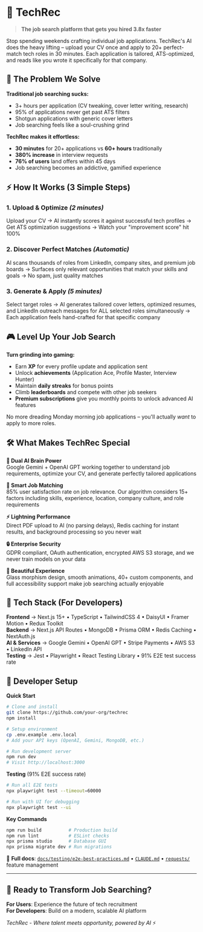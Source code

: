 # 🚀 TechRec

> **The job search platform that gets you hired 3.8x faster**

Stop spending weekends crafting individual job applications. TechRec's AI does the heavy lifting – upload your CV once and apply to 20+ perfect-match tech roles in 30 minutes. Each application is tailored, ATS-optimized, and reads like you wrote it specifically for that company.

## 🎯 The Problem We Solve

**Traditional job searching sucks:**
- 3+ hours per application (CV tweaking, cover letter writing, research)
- 95% of applications never get past ATS filters
- Shotgun applications with generic cover letters
- Job searching feels like a soul-crushing grind

**TechRec makes it effortless:**
- **30 minutes** for 20+ applications vs **60+ hours** traditionally
- **380% increase** in interview requests
- **76% of users** land offers within 45 days
- Job searching becomes an addictive, gamified experience

## ⚡ How It Works (3 Simple Steps)

### 1. **Upload & Optimize** *(2 minutes)*
Upload your CV → AI instantly scores it against successful tech profiles → Get ATS optimization suggestions → Watch your "improvement score" hit 100%

### 2. **Discover Perfect Matches** *(Automatic)*
AI scans thousands of roles from LinkedIn, company sites, and premium job boards → Surfaces only relevant opportunities that match your skills and goals → No spam, just quality matches

### 3. **Generate & Apply** *(5 minutes)*
Select target roles → AI generates tailored cover letters, optimized resumes, and LinkedIn outreach messages for ALL selected roles simultaneously → Each application feels hand-crafted for that specific company

## 🎮 Level Up Your Job Search

**Turn grinding into gaming:**
- Earn **XP** for every profile update and application sent
- Unlock **achievements** (Application Ace, Profile Master, Interview Hunter)
- Maintain **daily streaks** for bonus points
- Climb **leaderboards** and compete with other job seekers
- **Premium subscriptions** give you monthly points to unlock advanced AI features

No more dreading Monday morning job applications – you'll actually *want* to apply to more roles.

## 🛠️ What Makes TechRec Special

**🧠 Dual AI Brain Power**  
Google Gemini + OpenAI GPT working together to understand job requirements, optimize your CV, and generate perfectly tailored applications

**🎯 Smart Job Matching**  
85% user satisfaction rate on job relevance. Our algorithm considers 15+ factors including skills, experience, location, company culture, and role requirements

**⚡ Lightning Performance**  
Direct PDF upload to AI (no parsing delays), Redis caching for instant results, and background processing so you never wait

**🔒 Enterprise Security**  
GDPR compliant, OAuth authentication, encrypted AWS S3 storage, and we never train models on your data

**🎨 Beautiful Experience**  
Glass morphism design, smooth animations, 40+ custom components, and full accessibility support make job searching actually enjoyable

## 🚀 Tech Stack (For Developers)

**Frontend** → Next.js 15+ • TypeScript • TailwindCSS 4 • DaisyUI • Framer Motion • Redux Toolkit  
**Backend** → Next.js API Routes • MongoDB • Prisma ORM • Redis Caching • NextAuth.js  
**AI & Services** → Google Gemini • OpenAI GPT • Stripe Payments • AWS S3 • LinkedIn API  
**Testing** → Jest • Playwright • React Testing Library • 91% E2E test success rate

## 🧪 Developer Setup

**Quick Start**
```bash
# Clone and install
git clone https://github.com/your-org/techrec
npm install

# Setup environment
cp .env.example .env.local
# Add your API keys (OpenAI, Gemini, MongoDB, etc.)

# Run development server
npm run dev
# Visit http://localhost:3000
```

**Testing** (91% E2E success rate)
```bash
# Run all E2E tests
npx playwright test --timeout=60000

# Run with UI for debugging
npx playwright test --ui
```

**Key Commands**
```bash
npm run build          # Production build
npm run lint           # ESLint checks  
npx prisma studio      # Database GUI
npx prisma migrate dev # Run migrations
```

📖 **Full docs**: [`docs/testing/e2e-best-practices.md`](./docs/testing/e2e-best-practices.md) • [`CLAUDE.md`](./CLAUDE.md) • [`requests/`](./requests/) feature management

---

## 🚀 Ready to Transform Job Searching?

**For Users**: Experience the future of tech recruitment  
**For Developers**: Build on a modern, scalable AI platform

*TechRec - Where talent meets opportunity, powered by AI* ⚡
